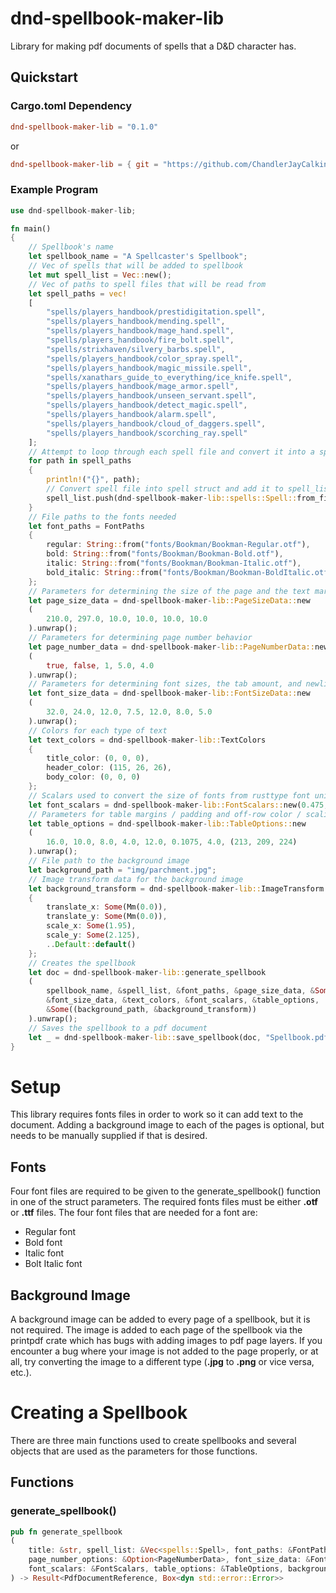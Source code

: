 # dnd-spellbook-maker-lib
Library for making pdf documents of spells that a D&D character has.

## Quickstart

### Cargo.toml Dependency

```toml
dnd-spellbook-maker-lib = "0.1.0"
```

or

```toml
dnd-spellbook-maker-lib = { git = "https://github.com/ChandlerJayCalkins/dnd-spellbook-maker-lib" }
```

### Example Program

```Rust
use dnd-spellbook-maker-lib;

fn main()
{
	// Spellbook's name
	let spellbook_name = "A Spellcaster's Spellbook";
	// Vec of spells that will be added to spellbook
	let mut spell_list = Vec::new();
	// Vec of paths to spell files that will be read from
	let spell_paths = vec!
	[
		"spells/players_handbook/prestidigitation.spell",
		"spells/players_handbook/mending.spell",
		"spells/players_handbook/mage_hand.spell",
		"spells/players_handbook/fire_bolt.spell",
		"spells/strixhaven/silvery_barbs.spell",
		"spells/players_handbook/color_spray.spell",
		"spells/players_handbook/magic_missile.spell",
		"spells/xanathars_guide_to_everything/ice_knife.spell",
		"spells/players_handbook/mage_armor.spell",
		"spells/players_handbook/unseen_servant.spell",
		"spells/players_handbook/detect_magic.spell",
		"spells/players_handbook/alarm.spell",
		"spells/players_handbook/cloud_of_daggers.spell",
		"spells/players_handbook/scorching_ray.spell"
	];
	// Attempt to loop through each spell file and convert it into a spell struct
	for path in spell_paths
	{
		println!("{}", path);
		// Convert spell file into spell struct and add it to spell_list vec
		spell_list.push(dnd-spellbook-maker-lib::spells::Spell::from_file(path).unwrap());
	}
	// File paths to the fonts needed
	let font_paths = FontPaths
	{
		regular: String::from("fonts/Bookman/Bookman-Regular.otf"),
		bold: String::from("fonts/Bookman/Bookman-Bold.otf"),
		italic: String::from("fonts/Bookman/Bookman-Italic.otf"),
		bold_italic: String::from("fonts/Bookman/Bookman-BoldItalic.otf")
	};
	// Parameters for determining the size of the page and the text margins on the page
	let page_size_data = dnd-spellbook-maker-lib::PageSizeData::new
	(
		210.0, 297.0, 10.0, 10.0, 10.0, 10.0
	).unwrap();
	// Parameters for determining page number behavior
	let page_number_data = dnd-spellbook-maker-lib::PageNumberData::new
	(
		true, false, 1, 5.0, 4.0
	).unwrap();
	// Parameters for determining font sizes, the tab amount, and newline amounts
	let font_size_data = dnd-spellbook-maker-lib::FontSizeData::new
	(
		32.0, 24.0, 12.0, 7.5, 12.0, 8.0, 5.0
	).unwrap();
	// Colors for each type of text
	let text_colors = dnd-spellbook-maker-lib::TextColors
	{
		title_color: (0, 0, 0),
		header_color: (115, 26, 26),
		body_color: (0, 0, 0)
	};
	// Scalars used to convert the size of fonts from rusttype font units to printpdf millimeters (Mm)
	let font_scalars = dnd-spellbook-maker-lib::FontScalars::new(0.475, 0.51, 0.48, 0.515).unwrap();
	// Parameters for table margins / padding and off-row color / scaling
	let table_options = dnd-spellbook-maker-lib::TableOptions::new
	(
		16.0, 10.0, 8.0, 4.0, 12.0, 0.1075, 4.0, (213, 209, 224)
	).unwrap();
	// File path to the background image
	let background_path = "img/parchment.jpg";
	// Image transform data for the background image
	let background_transform = dnd-spellbook-maker-lib::ImageTransform
	{
		translate_x: Some(Mm(0.0)),
		translate_y: Some(Mm(0.0)),
		scale_x: Some(1.95),
		scale_y: Some(2.125),
		..Default::default()
	};
	// Creates the spellbook
	let doc = dnd-spellbook-maker-lib::generate_spellbook
	(
		spellbook_name, &spell_list, &font_paths, &page_size_data, &Some(page_number_data),
		&font_size_data, &text_colors, &font_scalars, &table_options,
		&Some((background_path, &background_transform))
	).unwrap();
	// Saves the spellbook to a pdf document
	let _ = dnd-spellbook-maker-lib::save_spellbook(doc, "Spellbook.pdf");
}
```
 
# Setup
This library requires fonts files in order to work so it can add text to the document. Adding a background image to each of the pages is optional, but needs to be manually supplied if that is desired.

## Fonts
Four font files are required to be given to the generate_spellbook() function in one of the struct parameters. The required fonts files must be either **.otf** or **.ttf** files.
The four font files that are needed for a font are:

- Regular font
- Bold font
- Italic font
- Bolt Italic font

## Background Image
A background image can be added to every page of a spellbook, but it is not required. The image is added to each page of the spellbook via the printpdf crate which has bugs with adding images to pdf page layers.
If you encounter a bug where your image is not added to the page properly, or at all, try converting the image to a different type (**.jpg** to **.png** or vice versa, etc.).

# Creating a Spellbook
There are three main functions used to create spellbooks and several objects that are used as the parameters for those functions.

## Functions

### generate_spellbook()

```rust
pub fn generate_spellbook
(
	title: &str, spell_list: &Vec<spells::Spell>, font_paths: &FontPaths, page_size_data: &PageSizeData,
	page_number_options: &Option<PageNumberData>, font_size_data: &FontSizeData, text_colors: &TextColors,
	font_scalars: &FontScalars, table_options: &TableOptions, background_img_data: &Option<(&str, &ImageTransform)>
) -> Result<PdfDocumentReference, Box<dyn std::error::Error>>
```
